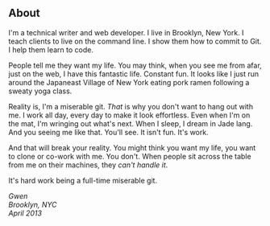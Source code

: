 About
-----

I'm a technical writer and web developer. I live in Brooklyn, New York. I teach clients to live on the command line. I show them how to commit to Git. I help them learn to code.

People tell me they want my life. You may think, when you see me from afar, just on the web, I have this fantastic life. Constant fun. It looks like I just run around the Japaneast Village of New York eating pork ramen following a sweaty yoga class.

Reality is, I'm a miserable git. _That_ is why you don't want to hang out with me. I work all day, every day to make it look effortless. Even when I'm on the mat, I'm wringing out what's next. When I sleep, I dream in Jade lang. And you seeing me like that. You'll see. It isn't fun. It's work.

And that will break your reality. You might think you want my life, you want to clone or co-work with me. You don't. When people sit across the table from me on their machines, they _can't handle it_. 

It's hard work being a full-time miserable git.

_Gwen_
</br>
_Brooklyn, NYC_
</br>
_April 2013_
